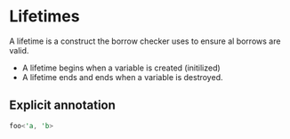 # Lifetimes

A lifetime is a construct the borrow checker uses to ensure al borrows are
valid.

- A lifetime begins when a variable is created (initilized)
- A lifetime ends and ends when a variable is destroyed.

## Explicit annotation

```rs
foo<'a, 'b>
```
